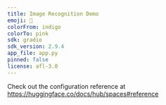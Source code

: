 ```yaml
---
title: Image Recognition Demo
emoji: 🚀
colorFrom: indigo
colorTo: pink
sdk: gradio
sdk_version: 2.9.4
app_file: app.py
pinned: false
license: afl-3.0
---
```


Check out the configuration reference at https://huggingface.co/docs/hub/spaces#reference
